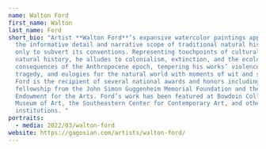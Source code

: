 ```yaml
---
name: Walton Ford
first_name: Walton
last_name: Ford
short_bio: "Artist **Walton Ford**’s expansive watercolor paintings appropriate
  the informative detail and narrative scope of traditional natural history art
  only to subvert its conventions. Representing touchpoints of cultural and
  natural history, he alludes to colonialism, extinction, and the ecological
  consequences of the Anthropocene epoch, tempering his works’ violence,
  tragedy, and eulogies for the natural world with moments of wit and satire.
  Ford is the recipient of several national awards and honors including a
  fellowship from the John Simon Guggenheim Memorial Foundation and the National
  Endowment for the Arts. Ford’s work has been featured at Bowdoin College
  Museum of Art, the Southeastern Center for Contemporary Art, and other
  institutions. "
portraits:
  - media: 2022/03/walton-ford
website: https://gagosian.com/artists/walton-ford/
---
```

